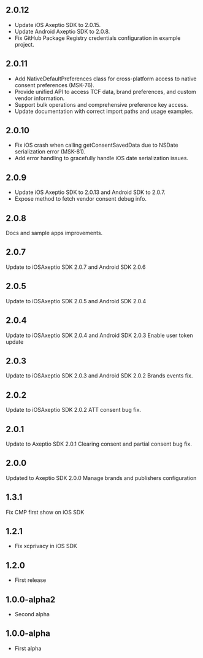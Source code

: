 ## 2.0.12

- Update iOS Axeptio SDK to 2.0.15.
- Update Android Axeptio SDK to 2.0.8.
- Fix GitHub Package Registry credentials configuration in example project.

## 2.0.11

- Add NativeDefaultPreferences class for cross-platform access to native consent preferences (MSK-76).
- Provide unified API to access TCF data, brand preferences, and custom vendor information.
- Support bulk operations and comprehensive preference key access.
- Update documentation with correct import paths and usage examples.

## 2.0.10

- Fix iOS crash when calling getConsentSavedData due to NSDate serialization error (MSK-81).
- Add error handling to gracefully handle iOS date serialization issues.


## 2.0.9

- Update iOS Axeptio SDK to 2.0.13 and Android SDK to 2.0.7.
- Expose method to fetch vendor consent debug info.

## 2.0.8

Docs and sample apps improvements.

## 2.0.7

Update to iOSAxeptio SDK 2.0.7 and Android SDK 2.0.6

## 2.0.5

Update to iOSAxeptio SDK 2.0.5 and Android SDK 2.0.4

## 2.0.4

Update to iOSAxeptio SDK 2.0.4 and Android SDK 2.0.3
Enable user token update

## 2.0.3

Update to iOSAxeptio SDK 2.0.3 and Android SDK 2.0.2
Brands events fix.

## 2.0.2

Update to iOSAxeptio SDK 2.0.2
ATT consent bug fix.

## 2.0.1

Update to Axeptio SDK 2.0.1
Clearing consent and partial consent bug fix.

## 2.0.0

Updated to Axeptio SDK 2.0.0
Manage brands and publishers configuration

## 1.3.1

Fix CMP first show on iOS SDK

## 1.2.1

* Fix xcprivacy in iOS SDK

## 1.2.0

* First release
  
## 1.0.0-alpha2

* Second alpha

## 1.0.0-alpha

* First alpha
